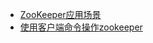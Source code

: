 - <a href="../Zookeeper/ZooKeeper应用场景.md">ZooKeeper应用场景</a>
- <a href="../Zookeeper/使用客户端命令操作zookeeper.md">使用客户端命令操作zookeeper</a>
